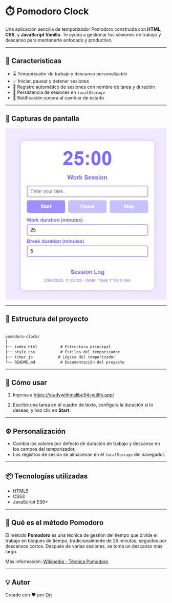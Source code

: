 # ⏱️ Pomodoro Clock

Una aplicación sencilla de temporizador Pomodoro construida con **HTML**, **CSS**, y **JavaScript Vanilla**. Te ayuda a gestionar tus sesiones de trabajo y descanso para mantenerte enfocado y productivo.

---

## 🚀 Características

- ⌛ Temporizador de trabajo y descanso personalizable  
- ✅ Iniciar, pausar y detener sesiones  
- 📝 Registro automático de sesiones con nombre de tarea y duración  
- 💾 Persistencia de sesiones en `localStorage`  
- 🔔 Notificación sonora al cambiar de estado  

---

## 📸 Capturas de pantalla

><p align="center">
  <img src="/assets/Screenshot 2025-06-23 111434.png" />
</p>

---

## 📁 Estructura del proyecto

```

pomodoro-clock/
│
├── index.html          # Estructura principal
├── style.css           # Estilos del temporizador
├── timer.js           # Lógica del temporizador
└── README.md           # Documentación del proyecto

```

---

## 🔧 Cómo usar

1. Ingresa a 
 https://studywithmalibu54.netlify.app/

2. Escribe una tarea en el cuadro de texto, configura la duración si lo deseas, y haz clic en **Start**.

---

## ⚙️ Personalización

* Cambia los valores por defecto de duración de trabajo y descanso en los campos del temporizador.
* Los registros de sesión se almacenan en el `localStorage` del navegador.

---

## 📦 Tecnologías utilizadas

* HTML5
* CSS3
* JavaScript ES6+

---

## 🧠 Qué es el método Pomodoro

El método **Pomodoro** es una técnica de gestión del tiempo que divide el trabajo en bloques de tiempo, tradicionalmente de 25 minutos, seguidos por descansos cortos. Después de varias sesiones, se toma un descanso más largo.

Más información: [Wikipedia - Técnica Pomodoro](https://es.wikipedia.org/wiki/T%C3%A9cnica_Pomodoro)

---


## 💡 Autor

Creado con ❤️ por [Ori](https://github.com/malibu54)

